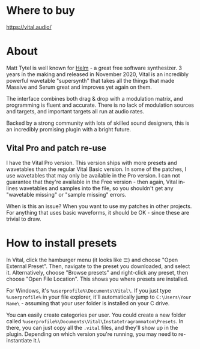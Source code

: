 # Where to buy

https://vital.audio/

# About

Matt Tytel is well known for [Helm](https://tytel.org/helm/) - a great free software synthesizer. 3 years in the making and released in November 2020, Vital is an incredibly powerful wavetable "supersynth" that takes all the things that made Massive and Serum great and improves yet again on them.

The interface combines both drag & drop with a modulation matrix, and programming is fluent and accurate. There is no lack of modulation sources and targets, and important targets all run at audio rates.

Backed by a strong community with lots of skilled sound designers, this is an incredibly promising plugin with a bright future.

## Vital Pro and patch re-use

I have the Vital Pro version. This version ships with more presets and wavetables than the regular Vital Basic version. In some of the patches, I use wavetables that may only be available in the Pro version. I can not guarantee that they're available in the Free version - then again, Vital in-lines wavetables and samples into the file, so you shouldn't get any "wavetable missing" or "sample missing" errors.

When is this an issue? When you want to use my patches in other projects. For anything that uses basic waveforms, it should be OK - since these are trivial to draw.

# How to install presets

In Vital, click the hamburger menu (it looks like ☰) and choose "Open External Preset". Then, navigate to the preset you downloaded, and select it. Alternatively, choose "Browse presets" and right-click any preset, then choose "Open File Location". This shows you where presets are installed.

For Windows, it's `%userprofile%\Documents\Vital\`. If you just type `%userprofile%` in your file explorer, it'll automatically jump to `C:\Users\Your Name\` - assuming that your user folder is installed on your C drive.

You can easily create categories per user. You could create a new folder called `%userprofile%\Documents\Vital\Instatetragrammaton\Presets`. In there, you can just copy all the `.vital` files, and they'll show up in the plugin. Depending on which version you're running, you may need to re-instantiate it.\
